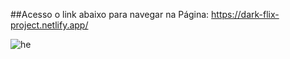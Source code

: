 ##Acesso o link abaixo para navegar na Página:
https://dark-flix-project.netlify.app/

![he](https://user-images.githubusercontent.com/96156026/153735419-8cea82a4-8c00-4ef7-ab4c-b2321bf74958.jpg)
